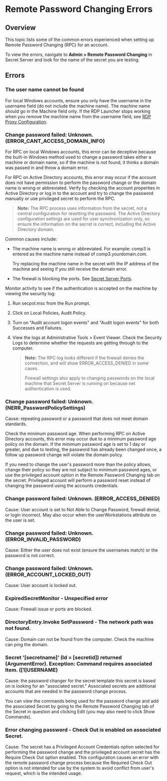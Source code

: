 [title]: # (Remote Password Changing Errors)
[tags]: # (Remote Password Changing,errors)
[priority]: # (1000)

# Remote Password Changing Errors

## Overview

This topic lists some of the common errors experienced when setting up Remote Password Changing (RPC) for an account. 

To view the errors, navigate to **Admin \> Remote Password Changing** in Secret Server and look for the name of the secret you are testing.

## Errors

### The user name cannot be found

For local Windows accounts, ensure you only have the username in the username field (do not include the machine name). The machine name should go in the Machine field only. If the RDP Launcher stops working when you remove the machine name from the username field, see [RDP Proxy Configuration](../../networking/rdp-proxy-configuration/index.md). 

### Change password failed: Unknown. (ERROR_CANT_ACCESS_DOMAIN_INFO)

For RPC on local Windows accounts, this error can be deceptive because the built-in Windows method used to change a password takes either a machine or domain name, so if the machine is not found, it thinks a domain was passed in and throw a domain error. 

For RPC on Active Directory accounts, this error may occur if the account does not have permission to perform the password change or the domain name is wrong or abbreviated. Verify by checking the account properties in Active Directory or log in to the account and try to change the password manually or use privileged secret to perform the RPC.

> **Note:** The RPC process uses information from the secret, not a central configuration for resetting the password. The Active Directory configuration settings are used for user synchronization only, so ensure the information on the secret is correct, including the Active Directory domain.

Common causes include:

- The machine name is wrong or abbreviated. For example: comp3 is entered as the machine name instead of comp3.yourdomain.com.

  Try replacing the machine name in the secret with the IP address of the machine and seeing if you still receive the domain error.

- The firewall is blocking the ports. See [Secret Server Ports](../../networking/secret-server-ports/index.md).

Monitor activity to see if the authentication is accepted on the machine by viewing the security log:

1. Run secpol.msc from the Run prompt. 

1. Click on Local Policies, Audit Policy.  

1. Turn on "Audit account logon events" and "Audit logon events" for both Successes and Failures.  

1. View the logs at Administrative Tools \> Event Viewer. Check the Security Logs to determine whether the requests are getting through to the computer.

   > **Note:** The RPC log looks different if the firewall denies the connection, and will show  ERROR_ACCESS_DENIED in some cases.
   >
   > Firewall settings also apply to changing passwords on the local machine that Secret Server is running on because net authentication is used.

### Change password failed: Unknown. (NERR_PasswordPolicySettings)

Cause: repeating password or a password that does not meet domain standards. 

Check the minimum password age. When performing RPC on Active Directory accounts, this error may occur due to a minimum password age policy on the domain. If the minimum password age is set to 1 day or greater, and due to testing, the password has already been changed once, a follow up password change will violate the domain policy.

If you need to change the user's password more than the policy allows, change their policy so they are not subject to minimum password ages, or use the privileged account option in the Remote Password Changing tab on the secret. Privileged account will perform a password reset instead of changing the password using the accounts credentials.

### Change password failed: Unknown. (ERROR_ACCESS_DENIED)

Cause: User account is set to Not Able to Change Password, firewall denial, or login incorrect.  May also occur when the userWorkstations attribute on the user is set.

### Change password failed: Unknown. (ERROR_INVALID_PASSWORD)

Cause: Either the user does not exist (ensure the usernames match) or the password is not correct.

### Change password failed: Unknown. (ERROR_ACCOUNT_LOCKED_OUT)

Cause: User account is locked out.

### ExpiredSecretMonitor - Unspecified error

Cause: Firewall issue or ports are blocked.

### DirectoryEntry.Invoke SetPassword - The network path was not found.

Cause: Domain can not be found from the computer. Check the machine can ping the domain.

### Secret '[secretname]' (Id = [secretid]) returned (ArgumentError). Exception: Command requires associated Item. ($[1]$USERNAME) 

Cause: the password changer for the secret template this secret is based on is looking for an "associated secret." Associated secrets are additional accounts that are needed in the password change process. 

You can view the commands being used for the password change and add the associated Secret by going to the Remote Password Changing tab of the Secret in question and clicking Edit (you may also need to click Show Commands).

### Error changing password - Check Out is enabled on associated Secret.

Cause: The secret has a Privileged Account Credentials option selected for performing the password change and the privileged account secret has the Require Check Out option enabled. This configuration causes an error with the remote password change process because the Required Check Out option is not intended for use by the system to avoid conflict from user's request, which is the intended usage.